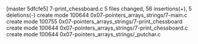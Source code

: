 [master 5dfcfe5] 7-print_chessboard.c
 5 files changed, 56 insertions(+), 5 deletions(-)
 create mode 100644 0x07-pointers_arrays_strings/7-main.c
 create mode 100755 0x07-pointers_arrays_strings/7-print_chessboard
 create mode 100644 0x07-pointers_arrays_strings/7-print_chessboard.c
 create mode 100644 0x07-pointers_arrays_strings/_putchar.c
